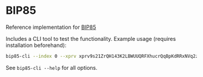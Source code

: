 # BIP85

Reference implementation for [BIP85](https://github.com/bitcoin/bips/blob/master/bip-0085.mediawiki)

Includes a CLI tool to test the functionality. Example usage (requires installation beforehand):

```sh
bip85-cli --index 0 --xprv xprv9s21ZrQH143K2LBWUUQRFXhucrQqBpKdRRxNVq2zBqsx8HVqFk2uYo8kmbaLLHRdqtQpUm98uKfu3vca1LqdGhUtyoFnCNkfmXRyPXLjbKb bip39
```

See `bip85-cli --help` for all options.
